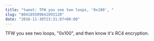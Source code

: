 ```yaml
---
title: "tweet: TFW you see two loops, '0x100', "
slug: "804105509641093120"
date: "2016-11-30T23:31:07+00:00"
---
```

TFW you see two loops, "0x100", and then know it's RC4 encryption.